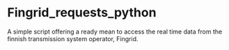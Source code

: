 # Fingrid_requests_python

A simple script offering a ready mean to access the real time data
from the finnish transmission system operator, Fingrid.
